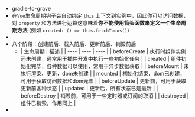 - gradle-to-grave
- 在`Vue`生命周期钩子会自动绑定 `this` 上下文到实例中，因此你可以访问数据，对 `property` 和方法进行运算这意味着**你不能使用箭头函数来定义一个生命周期方法** (例如 `created: () => this.fetchTodos()`)
-
- 八个阶段：创建前后、载入前后、更新前后、销毁前后
	- | 生命周期 | 描述 |
	  | ---- | ---- | ---- |
	  | beforeCreate | 执行时组件实例还未创建，通常用于插件开发中执行一些初始化任务 |
	  | created | 组件初始化完毕，各种数据可以使用，常用于异步数据获取 |
	  | beforeMount | 未执行渲染、更新，dom未创建 |
	  | mounted | 初始化结束，dom已创建，可用于获取访问数据和dom元素 |
	  | beforeUpdate | 更新前，可用于获取更新前各种状态 |
	  | updated | 更新后，所有状态已是最新 |
	  | beforeDestroy | 销毁前，可用于一些定时器或订阅的取消 |
	  | destroyed | 组件已销毁，作用同上 |
-